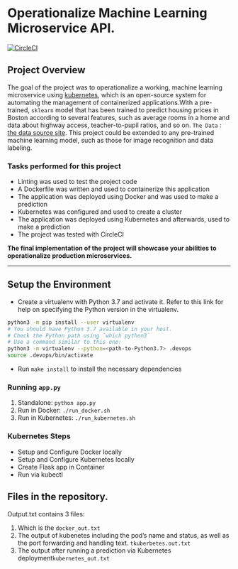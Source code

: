 # Operationalize Machine Learning Microservice API.
[![CircleCI](https://dl.circleci.com/status-badge/img/gh/rayotoo/MLOps-Project/tree/main.svg?style=shield)](https://dl.circleci.com/status-badge/redirect/gh/rayotoo/MLOps-Project/tree/main)

## Project Overview

The goal of the project was to operationalize a working, machine learning microservice using [kubernetes](https://kubernetes.io/), which is an open-source system for automating the management of containerized applications.With a pre-trained, `sklearn` model that has been trained to predict housing prices in Boston according to several features, such as average rooms in a home and data about highway access, teacher-to-pupil ratios, and so on. `The Data` : [the data source site](https://www.kaggle.com/c/boston-housing). This project could be extended to any pre-trained machine learning model, such as those for image recognition and data labeling.

### Tasks performed for this project

* Linting was used to test the project code
* A Dockerfile was written and used to containerize this application
* The application was deployed using Docker and was used to make a prediction
* Kubernetes was configured and used to create a cluster 
* The application was deployed using Kubernetes and afterwards, used to make a prediction
* The project was tested with CircleCI 



**The final implementation of the project will showcase your abilities to operationalize production microservices.**

---

## Setup the Environment

* Create a virtualenv with Python 3.7 and activate it. Refer to this link for help on specifying the Python version in the virtualenv. 
```bash
python3 -m pip install --user virtualenv
# You should have Python 3.7 available in your host. 
# Check the Python path using `which python3`
# Use a command similar to this one:
python3 -m virtualenv --python=<path-to-Python3.7> .devops
source .devops/bin/activate
```
* Run `make install` to install the necessary dependencies

### Running `app.py`

1. Standalone:  `python app.py`
2. Run in Docker:  `./run_docker.sh`
3. Run in Kubernetes:  `./run_kubernetes.sh`

### Kubernetes Steps

* Setup and Configure Docker locally
* Setup and Configure Kubernetes locally
* Create Flask app in Container
* Run via kubectl

## Files in the repository.
Output.txt contains 3 files:
1. Which is the `docker_out.txt`
2. The output of kubenetes including the pod’s name and status, as well as the port forwarding and handling text. `tkuberbetes.out.txt`
3. The output after running a prediction via Kubernetes deployment`kubernetes_out.txt`

